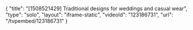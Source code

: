 {
    "title": "[1508521429] Traditional designs for weddings and casual wear",
    "type": "solo",
    "layout": "iframe-static",
    "videoId": "123186731",
    "url": "\/tvpembed\/123186731"
}